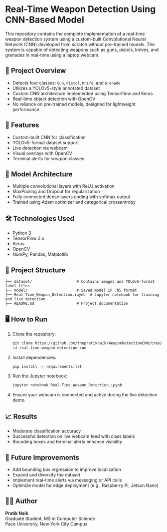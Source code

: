 
# Real-Time Weapon Detection Using CNN-Based Model

This repository contains the complete implementation of a real-time weapon detection system using a custom-built Convolutional Neural Network (CNN) developed from scratch without pre-trained models. The system is capable of detecting weapons such as guns, pistols, knives, and grenades in real-time using a laptop webcam.

## 📌 Project Overview

- Detects four classes: `Gun`, `Pistol`, `Knife`, and `Grenade`
- Utilizes a YOLOv5-style annotated dataset
- Custom CNN architecture implemented using TensorFlow and Keras
- Real-time object detection with OpenCV
- No reliance on pre-trained models, designed for lightweight performance

## 🚀 Features

- Custom-built CNN for classification
- YOLOv5-format dataset support
- Live detection via webcam
- Visual overlays with OpenCV
- Terminal alerts for weapon classes

## 🧠 Model Architecture

- Multiple convolutional layers with ReLU activation
- MaxPooling and Dropout for regularization
- Fully connected dense layers ending with softmax output
- Trained using Adam optimizer and categorical crossentropy

## 🛠️ Technologies Used

- Python 3
- TensorFlow 2.x
- Keras
- OpenCV
- NumPy, Pandas, Matplotlib

## 📂 Project Structure

```
├── dataset/                    # Contains images and YOLOv5-format label files
├── model/                      # Saved model in .h5 format
├── Real-Time_Weapon_Detection.ipynb  # Jupyter notebook for training and live detection
├── README.md                   # Project documentation
```

## 🖥️ How to Run

1. Clone the repository:
    ```bash
    git clone https://github.com/thepratiknaik/WeaponDetectionCNN/tree/main
    cd real-time-weapon-detection-cnn
    ```

2. Install dependencies:
    ```bash
    pip install -r requirements.txt
    ```

3. Run the Jupyter notebook:
    ```bash
    jupyter notebook Real-Time_Weapon_Detection.ipynb
    ```

4. Ensure your webcam is connected and active during the live detection demo.

## 📈 Results

- Moderate classification accuracy
- Successful detection on live webcam feed with class labels
- Bounding boxes and terminal alerts enhance visibility

## 📌 Future Improvements

- Add bounding box regression to improve localization
- Expand and diversify the dataset
- Implement real-time alerts via messaging or API calls
- Optimize model for edge deployment (e.g., Raspberry Pi, Jetson Nano)

## 🧑‍💻 Author

**Pratik Naik**  
Graduate Student, MS in Computer Science  
Pace University, New York City Campus
